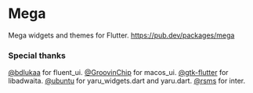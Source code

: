 # Mega

Mega widgets and themes for Flutter.
https://pub.dev/packages/mega

### Special thanks
[@bdlukaa](https://github.com/bdlukaa) for fluent_ui.
[@GroovinChip](https://github.com/GroovinChip) for macos_ui.
[@gtk-flutter](https://github.com/gtk-flutter) for libadwaita.
[@ubuntu](https://github.com/ubuntu) for yaru_widgets.dart and yaru.dart.
[@rsms](https://github.com/rsms) for inter.
